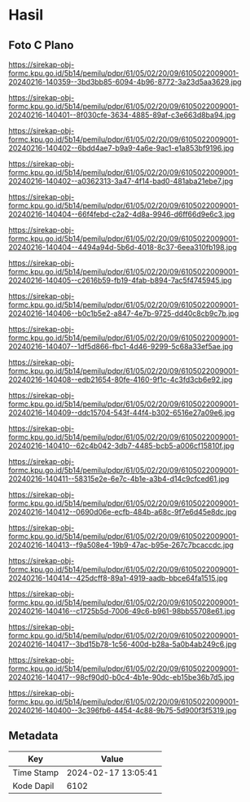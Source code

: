 # Hasil

## Foto C Plano

https://sirekap-obj-formc.kpu.go.id/5b14/pemilu/pdpr/61/05/02/20/09/6105022009001-20240216-140359--3bd3bb85-6094-4b96-8772-3a23d5aa3629.jpg

https://sirekap-obj-formc.kpu.go.id/5b14/pemilu/pdpr/61/05/02/20/09/6105022009001-20240216-140401--8f030cfe-3634-4885-89af-c3e663d8ba94.jpg

https://sirekap-obj-formc.kpu.go.id/5b14/pemilu/pdpr/61/05/02/20/09/6105022009001-20240216-140402--6bdd4ae7-b9a9-4a6e-9ac1-e1a853bf9196.jpg

https://sirekap-obj-formc.kpu.go.id/5b14/pemilu/pdpr/61/05/02/20/09/6105022009001-20240216-140402--a0362313-3a47-4f14-bad0-481aba21ebe7.jpg

https://sirekap-obj-formc.kpu.go.id/5b14/pemilu/pdpr/61/05/02/20/09/6105022009001-20240216-140404--66f4febd-c2a2-4d8a-9946-d6ff66d9e6c3.jpg

https://sirekap-obj-formc.kpu.go.id/5b14/pemilu/pdpr/61/05/02/20/09/6105022009001-20240216-140404--4494a94d-5b6d-4018-8c37-6eea310fb198.jpg

https://sirekap-obj-formc.kpu.go.id/5b14/pemilu/pdpr/61/05/02/20/09/6105022009001-20240216-140405--c2616b59-fb19-4fab-b894-7ac5f4745945.jpg

https://sirekap-obj-formc.kpu.go.id/5b14/pemilu/pdpr/61/05/02/20/09/6105022009001-20240216-140406--b0c1b5e2-a847-4e7b-9725-dd40c8cb9c7b.jpg

https://sirekap-obj-formc.kpu.go.id/5b14/pemilu/pdpr/61/05/02/20/09/6105022009001-20240216-140407--1df5d866-fbc1-4d46-9299-5c68a33ef5ae.jpg

https://sirekap-obj-formc.kpu.go.id/5b14/pemilu/pdpr/61/05/02/20/09/6105022009001-20240216-140408--edb21654-80fe-4160-9f1c-4c3fd3cb6e92.jpg

https://sirekap-obj-formc.kpu.go.id/5b14/pemilu/pdpr/61/05/02/20/09/6105022009001-20240216-140409--ddc15704-543f-44f4-b302-6516e27a09e6.jpg

https://sirekap-obj-formc.kpu.go.id/5b14/pemilu/pdpr/61/05/02/20/09/6105022009001-20240216-140410--62c4b042-3db7-4485-bcb5-a006cf15810f.jpg

https://sirekap-obj-formc.kpu.go.id/5b14/pemilu/pdpr/61/05/02/20/09/6105022009001-20240216-140411--58315e2e-6e7c-4b1e-a3b4-d14c9cfced61.jpg

https://sirekap-obj-formc.kpu.go.id/5b14/pemilu/pdpr/61/05/02/20/09/6105022009001-20240216-140412--0690d06e-ecfb-484b-a68c-9f7e6d45e8dc.jpg

https://sirekap-obj-formc.kpu.go.id/5b14/pemilu/pdpr/61/05/02/20/09/6105022009001-20240216-140413--f9a508e4-19b9-47ac-b95e-267c7bcaccdc.jpg

https://sirekap-obj-formc.kpu.go.id/5b14/pemilu/pdpr/61/05/02/20/09/6105022009001-20240216-140414--425dcff8-89a1-4919-aadb-bbce64fa1515.jpg

https://sirekap-obj-formc.kpu.go.id/5b14/pemilu/pdpr/61/05/02/20/09/6105022009001-20240216-140416--c1725b5d-7006-49c6-b961-98bb55708e61.jpg

https://sirekap-obj-formc.kpu.go.id/5b14/pemilu/pdpr/61/05/02/20/09/6105022009001-20240216-140417--3bd15b78-1c56-400d-b28a-5a0b4ab249c6.jpg

https://sirekap-obj-formc.kpu.go.id/5b14/pemilu/pdpr/61/05/02/20/09/6105022009001-20240216-140417--98cf90d0-b0c4-4b1e-90dc-eb15be36b7d5.jpg

https://sirekap-obj-formc.kpu.go.id/5b14/pemilu/pdpr/61/05/02/20/09/6105022009001-20240216-140400--3c396fb6-4454-4c88-9b75-5d900f3f5319.jpg


## Metadata

| Key        | Value               |
| ---------- | ------------------- |
| Time Stamp | 2024-02-17 13:05:41 |
| Kode Dapil | 6102                |



